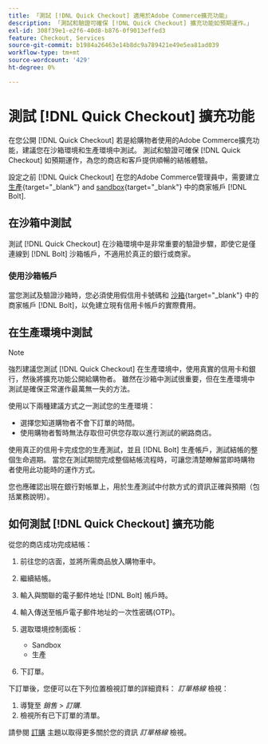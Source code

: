 ```yaml
---
title: 「測試 [!DNL Quick Checkout] 適用於Adobe Commerce擴充功能」
description: 「測試和驗證可確保 [!DNL Quick Checkout] 擴充功能如預期運作。」
exl-id: 308f39e1-e2f6-40d8-b876-0f9013effed3
feature: Checkout, Services
source-git-commit: b1984a26463e14b8dc9a789421e49e5ea81ad039
workflow-type: tm+mt
source-wordcount: '429'
ht-degree: 0%

---
```



# 測試 [!DNL Quick Checkout] 擴充功能

在您公開 [!DNL Quick Checkout] 若是給購物者使用的Adobe Commerce擴充功能，建議您在沙箱環境和生產環境中測試。 測試和驗證可確保 [!DNL Quick Checkout] 如預期運作，為您的商店和客戶提供順暢的結帳體驗。

設定之前 [!DNL Quick Checkout] 在您的Adobe Commerce管理員中，需要建立  [生產](https://merchant.bolt.com/register){target="_blank"} and [sandbox](https://merchant-sandbox.bolt.com/register){target="_blank"} 中的商家帳戶 [!DNL Bolt].

## 在沙箱中測試

測試 [!DNL Quick Checkout] 在沙箱環境中是非常重要的驗證步驟，即使它是僅連線到 [!DNL Bolt] 沙箱帳戶，不適用於真正的銀行或商家。

### 使用沙箱帳戶

當您測試及驗證沙箱時，您必須使用假信用卡號碼和 [沙箱](https://merchant-sandbox.bolt.com/register){target="_blank"} 中的商家帳戶 [!DNL Bolt]，以免建立現有信用卡帳戶的實際費用。

## 在生產環境中測試

>[!NOTE]
>
> 強烈建議您測試 [!DNL Quick Checkout] 在生產環境中，使用真實的信用卡和銀行，然後將擴充功能公開給購物者。 雖然在沙箱中測試很重要，但在生產環境中測試是確保正常運作最萬無一失的方法。

使用以下兩種建議方式之一測試您的生產環境：

- 選擇您知道購物者不會下訂單的時間。
- 使用購物者暫時無法存取但可供您存取以進行測試的網路商店。

使用真正的信用卡完成您的生產測試，並且 [!DNL Bolt] 生產帳戶，測試結帳的整個生命週期。 當您在測試期間完成整個結帳流程時，可讓您清楚瞭解當即時購物者使用此功能時的運作方式。

您也應確認出現在銀行對帳單上，用於生產測試中付款方式的資訊正確與預期（包括業務說明）。

## 如何測試 [!DNL Quick Checkout] 擴充功能

從您的商店成功完成結帳：

1. 前往您的店面，並將所需商品放入購物車中。
1. 繼續結帳。
1. 輸入與關聯的電子郵件地址 [!DNL Bolt] 帳戶時。
1. 輸入傳送至帳戶電子郵件地址的一次性密碼(OTP)。
1. 選取環境控制面板：

   - Sandbox
   - 生產

1. 下訂單。

下訂單後，您便可以在下列位置檢視訂單的詳細資料： _訂單格線_ 檢視：

1. 導覽至 _銷售_ > _訂購_.
1. 檢視所有已下訂單的清單。

請參閱 [訂購](https://docs.magento.com/user-guide/sales/orders.html) 主題以取得更多關於您的資訊 _訂單格線_ 檢視。

